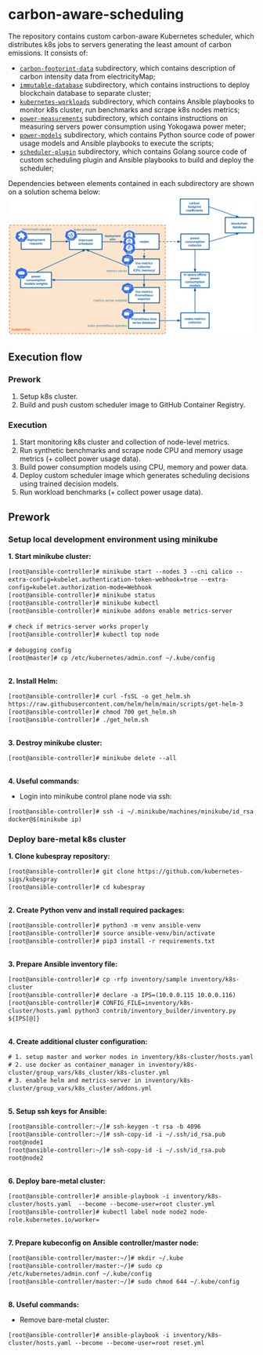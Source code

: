 # carbon-aware-scheduling

The repository contains custom carbon-aware Kubernetes scheduler, which distributes k8s jobs to servers generating the least amount of carbon emissions. It consists of:
* [`carbon-footprint-data`](./carbon-footprint-data) subdirectory, which contains description of carbon intensity data from electricityMap;
* [`immutable-database`](./immutabe-database/) subdirectory, which contains instructions to deploy blockchain database to separate cluster;
* [`kubernetes-workloads`](./kubernetes-workloads) subdirectory, which contains Ansible playbooks to monitor k8s cluster, run benchmarks and scrape k8s nodes metrics;
* [`power-measurements`](./power-measurements) subdirectory, which contains instructions on measuring servers power consumption using Yokogawa power meter;
* [`power-models`](./power-models) subdirectory, which contains Python source code of power usage models and Ansible playbooks to execute the scripts;
* [`scheduler-plugin`](./scheduler-plugin) subdirectory, which contains Golang source code of custom scheduling plugin and Ansible playbooks to build and deploy the scheduler;

Dependencies between elements contained in each subdirectory are shown on a solution schema below:
![Solution scheme](.github/media/solution-scheme.svg)

## Execution flow
### Prework
1. Setup k8s cluster.
2. Build and push custom scheduler image to GitHub Container Registry.
### Execution
1. Start monitoring k8s cluster and collection of node-level metrics.
2. Run synthetic benchmarks and scrape node CPU and memory usage metrics (+ collect power usage data).
3. Build power consumption models using CPU, memory and power data.
4. Deploy custom scheduler image which generates scheduling decisions using trained decision models.
5. Run workload benchmarks (+ collect power usage data).

## Prework
### Setup local development environment using minikube
**1. Start minikube cluster:**
```console
[root@ansible-controller]# minikube start --nodes 3 --cni calico --extra-config=kubelet.authentication-token-webhook=true --extra-config=kubelet.authorization-mode=Webhook
[root@ansible-controller]# minikube status
[root@ansible-controller]# minikube kubectl
[root@ansible-controller]# minikube addons enable metrics-server

# check if metrics-server works properly
[root@ansible-controller]# kubectl top node

# debugging config
[root@master]# cp /etc/kubernetes/admin.conf ~/.kube/config 
```

\
**2. Install Helm:**
```console
[root@ansible-controller]# curl -fsSL -o get_helm.sh https://raw.githubusercontent.com/helm/helm/main/scripts/get-helm-3
[root@ansible-controller]# chmod 700 get_helm.sh
[root@ansible-controller]# ./get_helm.sh
```

\
**3. Destroy minikube cluster:**
```console
[root@ansible-controller]# minikube delete --all
```

\
**4. Useful commands:**
* Login into minikube control plane node via ssh:
```console
[root@ansible-controller]# ssh -i ~/.minikube/machines/minikube/id_rsa docker@$(minikube ip)
```

### Deploy bare-metal k8s cluster
**1. Clone kubespray repository:**
```console
[root@ansible-controller]# git clone https://github.com/kubernetes-sigs/kubespray
[root@ansible-controller]# cd kubespray
```

\
**2. Create Python venv and install required packages:**
```console
[root@ansible-controller]# python3 -m venv ansible-venv
[root@ansible-controller]# source ansible-venv/bin/activate
[root@ansible-controller]# pip3 install -r requirements.txt
```

\
**3. Prepare Ansible inventory file:**
```console
[root@ansible-controller]# cp -rfp inventory/sample inventory/k8s-cluster
[root@ansible-controller]# declare -a IPS=(10.0.0.115 10.0.0.116)
[root@ansible-controller]# CONFIG_FILE=inventory/k8s-cluster/hosts.yaml python3 contrib/inventory_builder/inventory.py ${IPS[@]}
```

\
**4. Create additional cluster configuration:**
```console
# 1. setup master and worker nodes in inventory/k8s-cluster/hosts.yaml
# 2. use docker as container_manager in inventory/k8s-cluster/group_vars/k8s_cluster/k8s-cluster.yml
# 3. enable helm and metrics-server in inventory/k8s-cluster/group_vars/k8s_cluster/addons.yml
```

\
**5. Setup ssh keys for Ansible:**
```console
[root@ansible-controller:~/]# ssh-keygen -t rsa -b 4096
[root@ansible-controller:~/]# ssh-copy-id -i ~/.ssh/id_rsa.pub root@node1
[root@ansible-controller:~/]# ssh-copy-id -i ~/.ssh/id_rsa.pub root@node2
```

\
**6. Deploy bare-metal cluster:**
```console
[root@ansible-controller]# ansible-playbook -i inventory/k8s-cluster/hosts.yaml  --become --become-user=root cluster.yml
[root@ansible-controller]# kubectl label node node2 node-role.kubernetes.io/worker=
```

\
**7. Prepare kubeconfig on Ansible controller/master node:**
```console
[root@ansible-controller/master:~/]# mkdir ~/.kube
[root@ansible-controller/master:~/]# sudo cp /etc/kubernetes/admin.conf ~/.kube/config
[root@ansible-controller/master:~/]# sudo chmod 644 ~/.kube/config
```

\
**8. Useful commands:**
* Remove bare-metal cluster:
```console
[root@ansible-controller]# ansible-playbook -i inventory/k8s-cluster/hosts.yaml --become --become-user=root reset.yml
```
